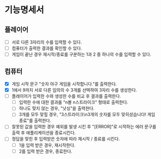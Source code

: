 # 기능명세서

## 플레이어

- [ ] 서로 다른 3자리의 수를 입력할 수 있다.
- [ ] 컴퓨터가 출력한 결과를 확인할 수 있다.
- [ ] 게임이 끝난 경우 재시작/종료를 구분하는 1과 2 중 하나의 수를 입력할 수 있다.

## 컴퓨터

- [x] 게임 시작 문구 "숫자 야구 게임을 시작합니다."를 출력한다.
- [x] 1에서 9까지 서로 다른 임의의 수 3개를 선택하여 3자리 수를 생성한다.
- [ ] 플레이어가 입력한 수와 생성한 수를 비교 후 결과를 출력한다.
  - [ ] 입력한 수에 대한 결과를 "n볼 n스트라이크" 형태로 출력한다.
  - [ ] 하나도 맞지 않는 경우, "낫싱"을 출력한다.
  - [ ] 3개를 모두 맞힐 경우, "3스트라이크\n3개의 숫자를 모두 맞히셨습니다! 게임 종료"를 출력한다.
- [ ] 잘못된 값을 입력한 경우 예외를 발생 시킨 후 "[ERROR]"로 시작하는 에러 문구를 출력 후 애플리케이션을 종료시킨다.
- [ ] 정답을 맞힌 후 입력받은 숫자에 따라 재시작 / 종료를 시킨다.
  - [ ] 1을 입력 받은 경우, 재시작한다.
  - [ ] 2를 입력 받은 경우, 종료한다.
